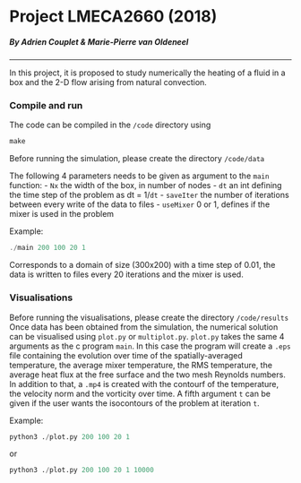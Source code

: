 # Project LMECA2660 (2018)
##### By Adrien Couplet & Marie-Pierre van Oldeneel
---------------
In this project, it is proposed to study numerically the heating of a fluid in a box and the 2-D flow arising from natural convection. 

### Compile and run
The code can be compiled in the `/code` directory using
```c
make
```

Before running the simulation, please create the directory `/code/data`

The following 4 parameters needs to be given as argument to the `main` function:
    - `Nx` the width of the box, in number of nodes
    - `dt` an int defining the time step of the problem as dt = 1/`dt` 
    - `saveIter` the number of iterations between every write of the data to files
    - `useMixer` 0 or 1, defines if the mixer is used in the problem

Example:
```c
./main 200 100 20 1
```
Corresponds to a domain of size (300x200) with a time step of 0.01, the data is written to files every 20 iterations and the mixer is used. 

### Visualisations
Before running the visualisations, please create the directory `/code/results`
Once data has been obtained from the simulation, the numerical solution can be visualised using `plot.py` or `multiplot.py`. 
`plot.py` takes the same 4 arguments as the c program `main`. In this case the program will create a `.eps` file containing the evolution over time of the spatially-averaged temperature, the average mixer temperature, the RMS temperature, the average heat flux at the free surface and the two mesh Reynolds numbers. In addition to that, a `.mp4` is created with the contourf of the temperature, the velocity norm and the vorticity over time.
A fifth argument `t` can be given if the user wants the isocontours of the problem at iteration `t`.

Example:
```python
python3 ./plot.py 200 100 20 1
```
or
```python
python3 ./plot.py 200 100 20 1 10000
```
